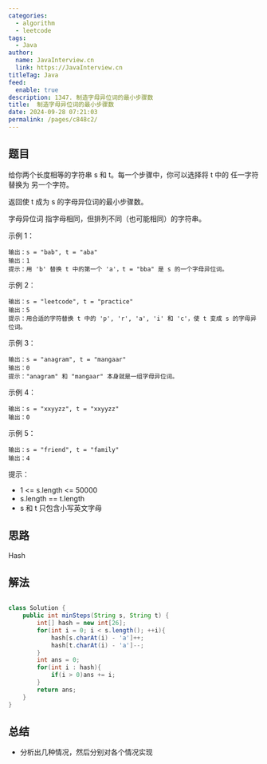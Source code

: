 ```yaml
---
categories: 
  - algorithm
  - leetcode
tags: 
  - Java
author: 
  name: JavaInterview.cn
  link: https://JavaInterview.cn
titleTag: Java
feed: 
  enable: true
description: 1347. 制造字母异位词的最小步骤数
title:  制造字母异位词的最小步骤数
date: 2024-09-28 07:21:03
permalink: /pages/c848c2/
---
```


## 题目

给你两个长度相等的字符串 s 和 t。每一个步骤中，你可以选择将 t 中的 任一字符 替换为 另一个字符。

返回使 t 成为 s 的字母异位词的最小步骤数。

字母异位词 指字母相同，但排列不同（也可能相同）的字符串。



示例 1：

    输出：s = "bab", t = "aba"
    输出：1
    提示：用 'b' 替换 t 中的第一个 'a'，t = "bba" 是 s 的一个字母异位词。
示例 2：

    输出：s = "leetcode", t = "practice"
    输出：5
    提示：用合适的字符替换 t 中的 'p', 'r', 'a', 'i' 和 'c'，使 t 变成 s 的字母异位词。
示例 3：

    输出：s = "anagram", t = "mangaar"
    输出：0
    提示："anagram" 和 "mangaar" 本身就是一组字母异位词。
示例 4：

    输出：s = "xxyyzz", t = "xxyyzz"
    输出：0
示例 5：

    输出：s = "friend", t = "family"
    输出：4


提示：

* 1 <= s.length <= 50000
* s.length == t.length
* s 和 t 只包含小写英文字母

## 思路

Hash

## 解法
```java

class Solution {
    public int minSteps(String s, String t) {
        int[] hash = new int[26];
        for(int i = 0; i < s.length(); ++i){
            hash[s.charAt(i) - 'a']++;
            hash[t.charAt(i) - 'a']--;
        }
        int ans = 0;
        for(int i : hash){
            if(i > 0)ans += i;
        }
        return ans;
    }
}
```

## 总结

- 分析出几种情况，然后分别对各个情况实现 
